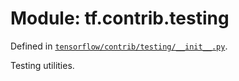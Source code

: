 <div itemscope itemtype="http://developers.google.com/ReferenceObject">
<meta itemprop="name" content="tf.contrib.testing" />
<meta itemprop="path" content="Stable" />
</div>

# Module: tf.contrib.testing



Defined in [`tensorflow/contrib/testing/__init__.py`](/code/stable/tensorflow/contrib/testing/__init__.py).

Testing utilities.

